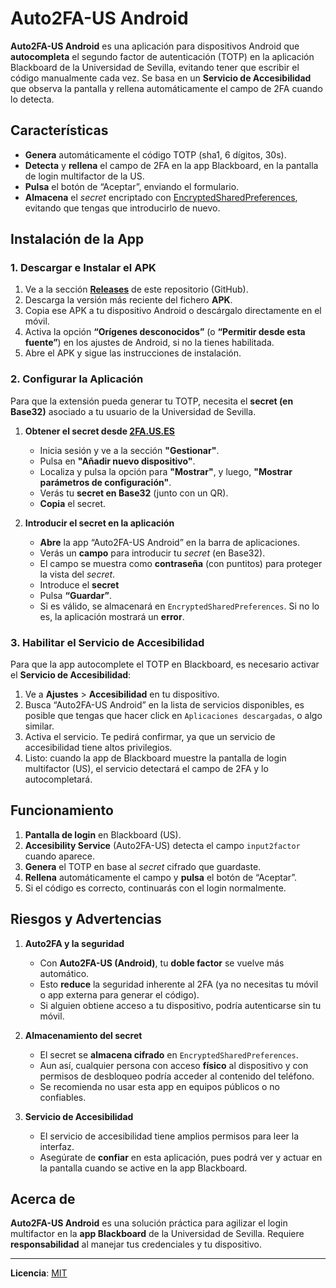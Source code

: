 # Auto2FA-US Android

**Auto2FA-US Android** es una aplicación para dispositivos Android que **autocompleta** el segundo factor de autenticación (TOTP) en la aplicación Blackboard de la Universidad de Sevilla, evitando tener que escribir el código manualmente cada vez. Se basa en un **Servicio de Accesibilidad** que observa la pantalla y rellena automáticamente el campo de 2FA cuando lo detecta.

## Características

- **Genera** automáticamente el código TOTP (sha1, 6 dígitos, 30s).  
- **Detecta** y **rellena** el campo de 2FA en la app Blackboard, en la pantalla de login multifactor de la US.  
- **Pulsa** el botón de “Aceptar”, enviando el formulario.  
- **Almacena** el _secret_ encriptado con [EncryptedSharedPreferences](https://developer.android.com/reference/androidx/security/crypto/EncryptedSharedPreferences), evitando que tengas que introducirlo de nuevo.

## Instalación de la App

### 1. Descargar e Instalar el APK

1. Ve a la sección [**Releases**](./releases) de este repositorio (GitHub).  
2. Descarga la versión más reciente del fichero **APK**.  
3. Copia ese APK a tu dispositivo Android o descárgalo directamente en el móvil.  
4. Activa la opción **“Orígenes desconocidos”** (o **“Permitir desde esta fuente”**) en los ajustes de Android, si no la tienes habilitada.  
5. Abre el APK y sigue las instrucciones de instalación.

### 2. Configurar la Aplicación
Para que la extensión pueda generar tu TOTP, necesita el **secret (en Base32)** asociado a tu usuario de la Universidad de Sevilla.

1. **Obtener el secret desde [2FA.US.ES](https://2fa.us.es/)**
   - Inicia sesión y ve a la sección **"Gestionar"**.
   - Pulsa en **"Añadir nuevo dispositivo"**.
   - Localiza y pulsa la opción para **"Mostrar"**, y luego, **"Mostrar parámetros de configuración"**.  
   - Verás tu **secret en Base32** (junto con un QR).  
   - **Copia** el secret.

2. **Introducir el secret en la aplicación**
   - **Abre** la app “Auto2FA-US Android” en la barra de aplicaciones.
   - Verás un **campo** para introducir tu _secret_ (en Base32). 
   - El campo se muestra como **contraseña** (con puntitos) para proteger la vista del _secret_. 
   - Introduce el **secret**
   - Pulsa **“Guardar”**.
   - Si es válido, se almacenará en `EncryptedSharedPreferences`. Si no lo es, la aplicación mostrará un **error**.

### 3. Habilitar el Servicio de Accesibilidad

Para que la app autocomplete el TOTP en Blackboard, es necesario activar el **Servicio de Accesibilidad**:

1. Ve a **Ajustes** > **Accesibilidad** en tu dispositivo.  
2. Busca “Auto2FA-US Android” en la lista de servicios disponibles, es posible que tengas que hacer click en `Aplicaciones descargadas`, o algo similar.  
3. Activa el servicio. Te pedirá confirmar, ya que un servicio de accesibilidad tiene altos privilegios.  
4. Listo: cuando la app de Blackboard muestre la pantalla de login multifactor (US), el servicio detectará el campo de 2FA y lo autocompletará.

## Funcionamiento

1. **Pantalla de login** en Blackboard (US).  
2. **Accesibility Service** (Auto2FA-US) detecta el campo `input2factor` cuando aparece.  
3. **Genera** el TOTP en base al _secret_ cifrado que guardaste.  
4. **Rellena** automáticamente el campo y **pulsa** el botón de “Aceptar”.  
5. Si el código es correcto, continuarás con el login normalmente.

## Riesgos y Advertencias

1. **Auto2FA y la seguridad**  
   - Con **Auto2FA-US (Android)**, tu **doble factor** se vuelve más automático.  
   - Esto **reduce** la seguridad inherente al 2FA (ya no necesitas tu móvil o app externa para generar el código).  
   - Si alguien obtiene acceso a tu dispositivo, podría autenticarse sin tu móvil.

2. **Almacenamiento del secret**  
   - El secret se **almacena cifrado** en `EncryptedSharedPreferences`.  
   - Aun así, cualquier persona con acceso **físico** al dispositivo y con permisos de desbloqueo podría acceder al contenido del teléfono.  
   - Se recomienda no usar esta app en equipos públicos o no confiables.

3. **Servicio de Accesibilidad**  
   - El servicio de accesibilidad tiene amplios permisos para leer la interfaz.  
   - Asegúrate de **confiar** en esta aplicación, pues podrá ver y actuar en la pantalla cuando se active en la app Blackboard.

## Acerca de

**Auto2FA-US Android** es una solución práctica para agilizar el login multifactor en la **app Blackboard** de la Universidad de Sevilla. Requiere **responsabilidad** al manejar tus credenciales y tu dispositivo.  

---

**Licencia**: [MIT](./LICENSE)
